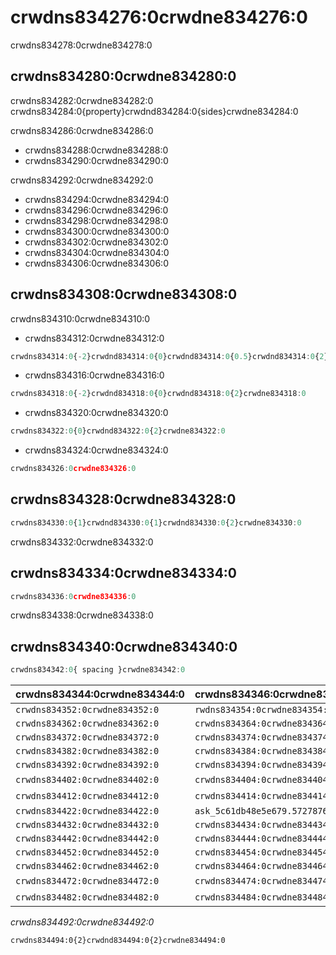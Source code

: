 # crwdns834276:0crwdne834276:0

<p class="description">crwdns834278:0crwdne834278:0</p>

## crwdns834280:0crwdne834280:0

crwdns834282:0crwdne834282:0 crwdns834284:0{property}crwdnd834284:0{sides}crwdne834284:0

crwdns834286:0crwdne834286:0

- crwdns834288:0crwdne834288:0
- crwdns834290:0crwdne834290:0

crwdns834292:0crwdne834292:0

- crwdns834294:0crwdne834294:0
- crwdns834296:0crwdne834296:0
- crwdns834298:0crwdne834298:0
- crwdns834300:0crwdne834300:0
- crwdns834302:0crwdne834302:0
- crwdns834304:0crwdne834304:0
- crwdns834306:0crwdne834306:0

## crwdns834308:0crwdne834308:0

crwdns834310:0crwdne834310:0

- crwdns834312:0crwdne834312:0

```jsx
crwdns834314:0{-2}crwdnd834314:0{0}crwdnd834314:0{0.5}crwdnd834314:0{2}crwdne834314:0
```

- crwdns834316:0crwdne834316:0

```jsx
crwdns834318:0{-2}crwdnd834318:0{0}crwdnd834318:0{2}crwdne834318:0
```

- crwdns834320:0crwdne834320:0

```jsx
crwdns834322:0{0}crwdnd834322:0{2}crwdne834322:0
```

- crwdns834324:0crwdne834324:0

```jsx
crwdns834326:0crwdne834326:0
```

## crwdns834328:0crwdne834328:0

```jsx
crwdns834330:0{1}crwdnd834330:0{1}crwdnd834330:0{2}crwdne834330:0
```

crwdns834332:0crwdne834332:0

## crwdns834334:0crwdne834334:0

```jsx
crwdns834336:0crwdne834336:0
```

crwdns834338:0crwdne834338:0

## crwdns834340:0crwdne834340:0

```js
crwdns834342:0{ spacing }crwdne834342:0
```

| crwdns834344:0crwdne834344:0   | crwdns834346:0crwdne834346:0                                                         | crwdns834348:0crwdne834348:0   | crwdns834350:0crwdne834350:0                                   |
|:------------------------------ |:------------------------------------------------------------------------------------ |:------------------------------ |:-------------------------------------------------------------- |
| `crwdns834352:0crwdne834352:0` | `rwdns834354:0crwdne834354:0ask_5c61db48d7ee02.24712141crwdns834354:0crwdne834354:0` | `crwdns834356:0crwdne834356:0` | [`crwdns834360:0crwdne834360:0`](crwdns834358:0crwdne834358:0) |
| `crwdns834362:0crwdne834362:0` | `crwdns834364:0crwdne834364:0`                                                       | `crwdns834366:0crwdne834366:0` | [`crwdns834370:0crwdne834370:0`](crwdns834368:0crwdne834368:0) |
| `crwdns834372:0crwdne834372:0` | `crwdns834374:0crwdne834374:0`                                                       | `crwdns834376:0crwdne834376:0` | [`crwdns834380:0crwdne834380:0`](crwdns834378:0crwdne834378:0) |
| `crwdns834382:0crwdne834382:0` | `crwdns834384:0crwdne834384:0`                                                       | `crwdns834386:0crwdne834386:0` | [`crwdns834390:0crwdne834390:0`](crwdns834388:0crwdne834388:0) |
| `crwdns834392:0crwdne834392:0` | `crwdns834394:0crwdne834394:0`                                                       | `crwdns834396:0crwdne834396:0` | [`crwdns834400:0crwdne834400:0`](crwdns834398:0crwdne834398:0) |
| `crwdns834402:0crwdne834402:0` | `crwdns834404:0crwdne834404:0`                                                       | crwdns834406:0crwdne834406:0   | [`crwdns834410:0crwdne834410:0`](crwdns834408:0crwdne834408:0) |
| `crwdns834412:0crwdne834412:0` | `crwdns834414:0crwdne834414:0`                                                       | crwdns834416:0crwdne834416:0   | [`crwdns834420:0crwdne834420:0`](crwdns834418:0crwdne834418:0) |
| `crwdns834422:0crwdne834422:0` | `ask_5c61db48e5e679.57278760crwdns834424:0crwdne834424:0`                            | `crwdns834426:0crwdne834426:0` | [`crwdns834430:0crwdne834430:0`](crwdns834428:0crwdne834428:0) |
| `crwdns834432:0crwdne834432:0` | `crwdns834434:0crwdne834434:0`                                                       | `crwdns834436:0crwdne834436:0` | [`crwdns834440:0crwdne834440:0`](crwdns834438:0crwdne834438:0) |
| `crwdns834442:0crwdne834442:0` | `crwdns834444:0crwdne834444:0`                                                       | `crwdns834446:0crwdne834446:0` | [`crwdns834450:0crwdne834450:0`](crwdns834448:0crwdne834448:0) |
| `crwdns834452:0crwdne834452:0` | `crwdns834454:0crwdne834454:0`                                                       | `crwdns834456:0crwdne834456:0` | [`crwdns834460:0crwdne834460:0`](crwdns834458:0crwdne834458:0) |
| `crwdns834462:0crwdne834462:0` | `crwdns834464:0crwdne834464:0`                                                       | `crwdns834466:0crwdne834466:0` | [`crwdns834470:0crwdne834470:0`](crwdns834468:0crwdne834468:0) |
| `crwdns834472:0crwdne834472:0` | `crwdns834474:0crwdne834474:0`                                                       | crwdns834476:0crwdne834476:0   | [`crwdns834480:0crwdne834480:0`](crwdns834478:0crwdne834478:0) |
| `crwdns834482:0crwdne834482:0` | `crwdns834484:0crwdne834484:0`                                                       | crwdns834486:0crwdne834486:0   | [`crwdns834490:0crwdne834490:0`](crwdns834488:0crwdne834488:0) |

*crwdns834492:0crwdne834492:0*

```diff
crwdns834494:0{2}crwdnd834494:0{2}crwdne834494:0
```